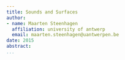 ```yaml
---
title: Sounds and Surfaces
author:
- name: Maarten Steenhagen
  affiliation: university of antwerp
  email: maarten.steenhagen@uantwerpen.be
date: 2015
abstract: 
...
```

